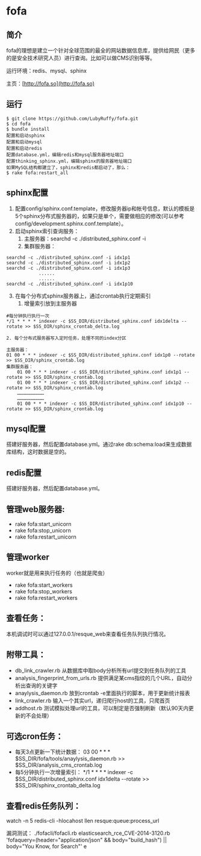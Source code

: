 fofa
==

简介
---
fofa的理想是建立一个针对全球范围的最全的网站数据信息库，提供给网民（更多的是安全技术研究人员）进行查询。比如可以做CMS识别等等。

运行环境：redis、mysql、sphinx

主页：[http://fofa.so](http://fofa.so)

运行
---
```
$ git clone https://github.com/LubyRuffy/fofa.git
$ cd fofa
$ bundle install
配置和启动sphinx
配置和启动mysql
配置和启动redis
配置database.yml，编辑redis和mysql服务器地址端口
配置thinking_sphinx.yml，编辑sphinx的服务器地址端口
如果MySQL结构都建立了，sphinx和redis都启动了，那么：
$ rake fofa:restart_all
```

sphinx配置
---
1. 配置config/sphinx.conf.template，修改服务器ip和帐号信息，默认的模板是5个sphinx分布式服务器的，如果只是单个，需要做相应的修改(可以参考config/development.sphinx.conf.template）。
2. 启动sphinx索引查询服务：
    1. 主服务器：searchd -c ./distributed_sphinx.conf -i
    2. 集群服务器：
```
searchd -c ./distributed_sphinx.conf -i idx1p1
searchd -c ./distributed_sphinx.conf -i idx1p2
searchd -c ./distributed_sphinx.conf -i idx1p3
            ......
            ......
searchd -c ./distributed_sphinx.conf -i idx1p10
```
3. 在每个分布式sphinx服务器上，通过crontab执行定期索引
    1. 增量索引放到主服务器
```
#每分钟执行执行一次
*/1 * * * * indexer -c $SS_DIR/distributed_sphinx.conf idx1delta --rotate >> $SS_DIR/sphinx_crontab_delta.log
```
    2. 每个分布式服务器写入定时任务，处理不同的index分区
```
主服务器：
01 00 * * * indexer -c $SS_DIR/distributed_sphinx.conf idx1p0 --rotate >> $SS_DIR/sphinx_crontab.log
集群服务器：
    01 00 * * * indexer -c $SS_DIR/distributed_sphinx.conf idx1p1 --rotate >> $SS_DIR/sphinx_crontab.log
    01 00 * * * indexer -c $SS_DIR/distributed_sphinx.conf idx1p2 --rotate >> $SS_DIR/sphinx_crontab.log
    …………………………
    …………………………
    01 00 * * * indexer -c $SS_DIR/distributed_sphinx.conf idx1p10 --rotate >> $SS_DIR/sphinx_crontab.log
```

mysql配置
---
搭建好服务器，然后配置database.yml。通过rake db:schema:load来生成数据库结构，这时数据是空的。

redis配置
---
搭建好服务器，然后配置database.yml。


管理web服务器:
---
* rake fofa:start_unicorn
* rake fofa:stop_unicorn
* rake fofa:restart_unicorn

管理worker
---
worker就是用来执行任务的（也就是爬虫）

* rake fofa:start_workers
* rake fofa:stop_workers
* rake fofa:restart_workers

查看任务：
---
本机调试时可以通过127.0.0.1/resque_web来查看任务队列执行情况。


附带工具：
---
* db_link_crawler.rb 从数据库中取body分析所有url提交到任务队列的工具
* analysis_fingerprint_from_urls.rb 提供满足某cms指纹的几个URL，自动分析出查询的关键字
* anaylysis_daemon.rb 放到crontab -e里面执行的脚本，用于更新统计报表
* link_crawler.rb 输入一个其实url，递归爬行host的工具，只爬首页
* addhost.rb 测试模拟处理url的工具，可以制定是否强制刷新（默认90天内更新的不会处理）

可选cron任务：
---
* 每天3点更新一下统计数据：
    03 00 * * * $SS_DIR/fofa/tools/anaylysis_daemon.rb >> $SS_DIR/analysis_cms_crontab.log
* 每5分钟执行一次增量索引：
    */1 * * * * indexer -c $SS_DIR/distributed_sphinx.conf idx1delta --rotate >> $SS_DIR/sphinx_crontab_delta.log

查看redis任务队列：
---
watch -n 5 redis-cli -hlocahost llen resque:queue:process_url

漏洞测试：
./fofacli/fofacli.rb elasticsearch_rce_CVE-2014-3120.rb 'fofaquery=(header="application/json" && body="build_hash") || body="You Know, for Search"' e